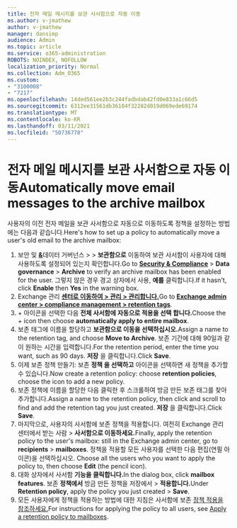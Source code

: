 ```yaml
---
title: 전자 메일 메시지를 보관 사서함으로 자동 이동
ms.author: v-jmathew
author: v-jmathew
manager: dansimp
audience: Admin
ms.topic: article
ms.service: o365-administration
ROBOTS: NOINDEX, NOFOLLOW
localization_priority: Normal
ms.collection: Adm_O365
ms.custom:
- "3100008"
- "7217"
ms.openlocfilehash: 14ded561ee2b3c244fadbdab42fd0e833a1c66d5
ms.sourcegitcommit: 6312ee31561db36104f32282d019d069ede69174
ms.translationtype: MT
ms.contentlocale: ko-KR
ms.lasthandoff: 03/11/2021
ms.locfileid: "50736778"
---
```

# <a name="automatically-move-email-messages-to-the-archive-mailbox"></a><span data-ttu-id="3ee80-102">전자 메일 메시지를 보관 사서함으로 자동 이동</span><span class="sxs-lookup"><span data-stu-id="3ee80-102">Automatically move email messages to the archive mailbox</span></span>

<span data-ttu-id="3ee80-103">사용자의 이전 전자 메일을 보관 사서함으로 자동으로 이동하도록 정책을 설정하는 방법에는 다음과 같습니다.</span><span class="sxs-lookup"><span data-stu-id="3ee80-103">Here's how to set up a policy to automatically move a user's old email to the archive mailbox:</span></span>

1. <span data-ttu-id="3ee80-104">보안 및 [**&**](https://go.microsoft.com/fwlink/p/?linkid=2077143)데이터 거버넌스  >    >  **보관함으로** 이동하여 보관 사서함이 사용자에 대해 사용하도록 설정되어 있는지 확인합니다.</span><span class="sxs-lookup"><span data-stu-id="3ee80-104">Go to [**Security & Compliance**](https://go.microsoft.com/fwlink/p/?linkid=2077143) > **Data governance** > **Archive** to verify an archive mailbox has been enabled for the user.</span></span> <span data-ttu-id="3ee80-105">그렇지 않은 경우 경고  상자에서 사용, **예를** 클릭합니다.</span><span class="sxs-lookup"><span data-stu-id="3ee80-105">If it hasn't, click **Enable** then **Yes** in the warning box.</span></span>
2. <span data-ttu-id="3ee80-106">Exchange 관리 [**센터로 이동하여 > 관리 > 관리합니다.**](https://go.microsoft.com/fwlink/?linkid=2059104)</span><span class="sxs-lookup"><span data-stu-id="3ee80-106">Go to [**Exchange admin center > compliance management > retention tags**](https://go.microsoft.com/fwlink/?linkid=2059104).</span></span>
3. <span data-ttu-id="3ee80-107">+ 아이콘을 선택한 다음 **전체 사서함에 자동으로 적용을 선택 합니다.**</span><span class="sxs-lookup"><span data-stu-id="3ee80-107">Choose the + icon then choose **automatically apply to entire mailbox**.</span></span>
4. <span data-ttu-id="3ee80-108">보존 태그에 이름을 할당하고 **보관함으로 이동을 선택하십시오.**</span><span class="sxs-lookup"><span data-stu-id="3ee80-108">Assign a name to the retention tag, and choose **Move to Archive**.</span></span> <span data-ttu-id="3ee80-109">보존 기간에 대해 90일과 같이 원하는 시간을 입력합니다.</span><span class="sxs-lookup"><span data-stu-id="3ee80-109">For the retention period, enter the time you want, such as 90 days.</span></span> <span data-ttu-id="3ee80-110">**저장** 을 클릭합니다.</span><span class="sxs-lookup"><span data-stu-id="3ee80-110">Click **Save**.</span></span>
5. <span data-ttu-id="3ee80-111">이제 보존 정책 만들기: 보존 **정책 을 선택하고** 아이콘을 선택하면 새 정책을 추가할 수 있습니다.</span><span class="sxs-lookup"><span data-stu-id="3ee80-111">Now create a retention policy: choose **retention policies**, choose the icon to add a new policy.</span></span>
6. <span data-ttu-id="3ee80-112">보존 정책에 이름을 할당한 다음 클릭한 후 스크롤하여 방금 만든 보존 태그를 찾아 추가합니다.</span><span class="sxs-lookup"><span data-stu-id="3ee80-112">Assign a name to the retention policy, then click and scroll to find and add the retention tag you just created.</span></span> <span data-ttu-id="3ee80-113">**저장** 을 클릭합니다.</span><span class="sxs-lookup"><span data-stu-id="3ee80-113">Click **Save**.</span></span>
7. <span data-ttu-id="3ee80-114">마지막으로, 사용자의 사서함에 보존 정책을 적용합니다. 여전히 Exchange 관리 센터에서 받는 사람   >  **사서함으로 이동하세요.**</span><span class="sxs-lookup"><span data-stu-id="3ee80-114">Finally, apply the retention policy to the user's mailbox: still in the Exchange admin center, go to **recipients** > **mailboxes**.</span></span> <span data-ttu-id="3ee80-115">정책을 적용할 모든 사용자를 선택한 다음 편집(연필 아이콘)을 선택하십시오. </span><span class="sxs-lookup"><span data-stu-id="3ee80-115">Choose all the users who you want to apply the policy to, then choose **Edit** (the pencil icon).</span></span>
8. <span data-ttu-id="3ee80-116">대화 상자에서 사서함 **기능을 클릭합니다.**</span><span class="sxs-lookup"><span data-stu-id="3ee80-116">In the dialog box, click **mailbox features**.</span></span> <span data-ttu-id="3ee80-117">보존 **정책에서** 방금 만든 정책을 저장에서 > **적용합니다.**</span><span class="sxs-lookup"><span data-stu-id="3ee80-117">Under **Retention policy**, apply the policy you just created > **Save**.</span></span>
9. <span data-ttu-id="3ee80-118">모든 사용자에게 정책을 적용하는 방법에 대한 지침은 사서함에 보존 [정책 적용을 참조하세요.](https://docs.microsoft.com/exchange/security-and-compliance/messaging-records-management/apply-retention-policy)</span><span class="sxs-lookup"><span data-stu-id="3ee80-118">For instructions for applying the policy to all users, see [Apply a retention policy to mailboxes](https://docs.microsoft.com/exchange/security-and-compliance/messaging-records-management/apply-retention-policy).</span></span>

